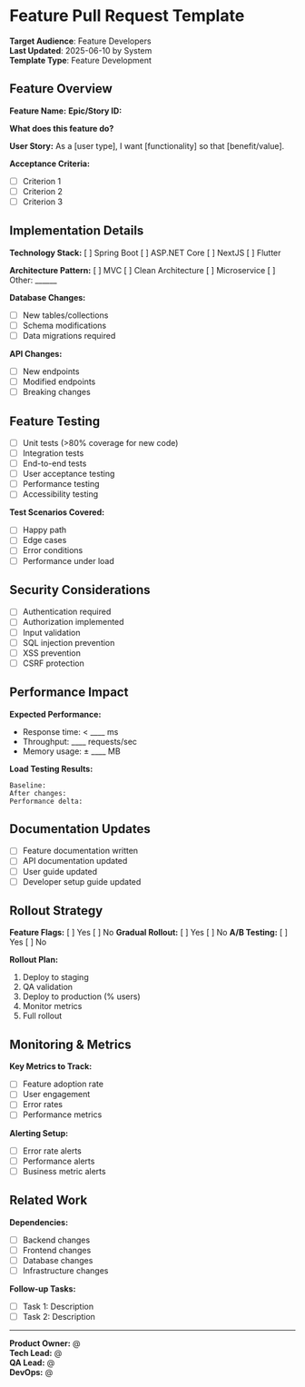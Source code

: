 # Feature Pull Request Template

**Target Audience**: Feature Developers  
**Last Updated**: 2025-06-10 by System  
**Template Type**: Feature Development

## Feature Overview
**Feature Name:** 
**Epic/Story ID:** 

**What does this feature do?**
<!-- Provide a clear description of the new functionality -->

**User Story:**
As a [user type], I want [functionality] so that [benefit/value].

**Acceptance Criteria:**
- [ ] Criterion 1
- [ ] Criterion 2
- [ ] Criterion 3

## Implementation Details
**Technology Stack:** [ ] Spring Boot [ ] ASP.NET Core [ ] NextJS [ ] Flutter

**Architecture Pattern:** [ ] MVC [ ] Clean Architecture [ ] Microservice [ ] Other: ______

**Database Changes:**
- [ ] New tables/collections
- [ ] Schema modifications
- [ ] Data migrations required

**API Changes:**
- [ ] New endpoints
- [ ] Modified endpoints
- [ ] Breaking changes

## Feature Testing
- [ ] Unit tests (>80% coverage for new code)
- [ ] Integration tests
- [ ] End-to-end tests
- [ ] User acceptance testing
- [ ] Performance testing
- [ ] Accessibility testing

**Test Scenarios Covered:**
- [ ] Happy path
- [ ] Edge cases
- [ ] Error conditions
- [ ] Performance under load

## Security Considerations
- [ ] Authentication required
- [ ] Authorization implemented
- [ ] Input validation
- [ ] SQL injection prevention
- [ ] XSS prevention
- [ ] CSRF protection

## Performance Impact
**Expected Performance:**
- Response time: < ____ ms
- Throughput: ____ requests/sec
- Memory usage: ± ____ MB

**Load Testing Results:**
```
Baseline: 
After changes: 
Performance delta: 
```

## Documentation Updates
- [ ] Feature documentation written
- [ ] API documentation updated
- [ ] User guide updated
- [ ] Developer setup guide updated

## Rollout Strategy
**Feature Flags:** [ ] Yes [ ] No
**Gradual Rollout:** [ ] Yes [ ] No
**A/B Testing:** [ ] Yes [ ] No

**Rollout Plan:**
1. Deploy to staging
2. QA validation
3. Deploy to production (% users)
4. Monitor metrics
5. Full rollout

## Monitoring & Metrics
**Key Metrics to Track:**
- [ ] Feature adoption rate
- [ ] User engagement
- [ ] Error rates
- [ ] Performance metrics

**Alerting Setup:**
- [ ] Error rate alerts
- [ ] Performance alerts
- [ ] Business metric alerts

## Related Work
**Dependencies:**
- [ ] Backend changes
- [ ] Frontend changes
- [ ] Database changes
- [ ] Infrastructure changes

**Follow-up Tasks:**
- [ ] Task 1: Description
- [ ] Task 2: Description

---
**Product Owner:** @  
**Tech Lead:** @  
**QA Lead:** @  
**DevOps:** @
